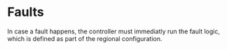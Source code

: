 # Faults
In case a fault happens, the controller must immediatly run the fault logic, which is defined as part of the regional configuration.

